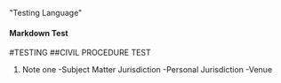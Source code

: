 "Testing Language"


#### Markdown Test

#TESTING
##CIVIL PROCEDURE TEST

1. Note one
	-Subject Matter Jurisdiction
	-Personal Jurisdiction 
	-Venue